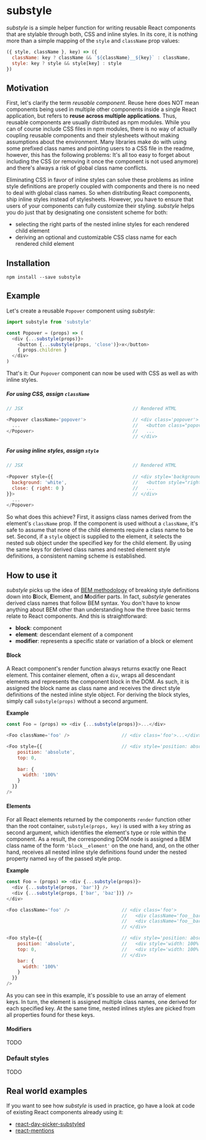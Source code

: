 # substyle

_substyle_ is a simple helper function for writing reusable React components that are stylable through both, CSS and inline styles. In its core, it is nothing more than a simple mapping of the `style` and `className` prop values:

```javascript
({ style, className }, key) => ({
  className: key ? className && `${className}__${key}` : className,
  style: key ? style && style[key] : style
})
```

## Motivation

First, let's clarify the term _reusable component_. Reuse here does NOT mean components being used in multiple other components inside a single React application, but refers to **reuse across multiple applications**. Thus, reusable components are usually distributed as npm modules. While you can of course include CSS files in npm modules, there is no way of actually coupling reusable components and their stylesheets without making assumptions about the environment. Many libraries make do with using some prefixed class names and pointing users to a CSS file in the readme, however, this has the following problems: It's all too easy to forget about including the CSS (or removing it once the component is not used anymore) and there's always a risk of global class name conflicts.

Eliminating CSS in favor of inline styles can solve these problems as inline style definitions are properly coupled with components and there is no need to deal with global class names. So when distributing React components, ship inline styles instead of stylesheets. However, you have to ensure that users of your components can fully customize their styling. _substyle_ helps you do just that by designating one consistent scheme for both:

- selecting the right parts of the nested inline styles for each rendered child element
- deriving an optional and customizable CSS class name for each rendered child element


## Installation

```
npm install --save substyle
```

## Example

Let's create a reusable `Popover` component using _substyle_:

```javascript
import substyle from 'substyle'

const Popover = (props) => (
  <div {...substyle(props)}>
    <button {...substyle(props, 'close')}>x</button>
    { props.children }
  </div>
)
```

That's it: Our `Popover` component can now be used with CSS as well as with inline styles.

##### For using CSS, assign `className`

```javascript
// JSX                                        // Rendered HTML

<Popover className='popover'>                 // <div class='popover'>
  ...                                         //   <button class="popover__close">x</button>
</Popover>                                    //   ...
                                              // </div>
```

##### For using inline styles, assign `style`

```javascript
// JSX                                        // Rendered HTML
                         
<Popover style={{                             // <div style='background: white;'>
  background: 'white',                        //   <button style="right: 0;">x</button>
  close: { right: 0 }                         //   ...  
}}>                                           // </div>
  ...                                  
</Popover>
```

So what does this achieve? First, it assigns class names derived from the element's `className` prop. If the component is used without a `className`, it's safe to assume that none of the child elements require a class name to be set. Second, if a `style` object is supplied to the element, it selects the nested sub object under the specified key for the child element. By using the same keys for derived class names and nested element style definitions, a consistent naming scheme is established.


## How to use it

_substyle_ picks up the idea of [BEM methodology](http://csswizardry.com/2013/01/mindbemding-getting-your-head-round-bem-syntax/) of breaking style definitions down into **B**lock, **E**lement, and **M**odifier parts. In fact, _substyle_ generates derived class names that follow BEM syntax. You don't have to know anything about BEM other than understanding how the three basic terms relate to React components. And this is straightforward:

- **block**: component
- **element**: descendant element of a component
- **modifier**: represents a specific state or variation of a block or element

#### Block 

A React component's render function always returns exactly one React element. This container element, often a `div`, wraps all descendant elements and represents the component block in the DOM. As such, it is assigned the block name as class name and receives the direct style definitions of the nested inline style object. For deriving the block styles, simply call `substyle(props)` without a second argument.

**Example**

```javascript
const Foo = (props) => <div {...substyle(props)}>...</div>

<Foo className='foo' />                   // <div class='foo'>...</div>

<Foo style={{                             // <div style='position: absolute; top: 0;'>...</div>
    position: 'absolute',                
    top: 0,                               
                                          
    bar: {
      width: '100%'
    }
  }} 
/>
```

#### Elements


For all React elements returned by the components `render` function other than the root container, `substyle(props, key)` is used with a `key` string as second argument, which identifies the element's type or role within the component. As a result, the corresponding DOM node is assigned a BEM class name of the form `'block__element'` on the one hand, and, on the other hand, receives all nested inline style definitions found under the nested property named `key` of the passed style prop.

**Example**

```javascript
const Foo = (props) => <div {...substyle(props)}>
  <div {...substyle(props, 'bar')} />
  <div {...substyle(props, ['bar', 'baz'])} />
</div>

<Foo className='foo' />                   // <div class='foo'>
                                          //   <div className='foo__bar' />
                                          //   <div className='foo__bar foo__baz' />
                                          // </div>

<Foo style={{                             // <div style='position: absolute; top: 0;'>
    position: 'absolute',                 //   <div style='width: 100%' /> 
    top: 0,                               //   <div style='width: 100%' /> 
                                          // </div> 
    bar: {
      width: '100%'
    }
  }} 
/>
```

As you can see in this example, it's possible to use an array of element keys. In turn, the element is assigned multiple class names, one derived for each specified key. At the same time, nested inlines styles are picked from all properties found for these keys.


#### Modifiers

TODO


### Default styles

TODO

## Real world examples

If you want to see how _substyle_ is used in practice, go have a look at code of existing React components already using it:

- [react-day-picker-substyled](https://github.com/jfschwarz/react-day-picker-substyled)
- [react-mentions](https://github.com/effektif/react-mentions)
